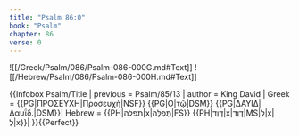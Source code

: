 ```yaml
---
title: "Psalm 86:0"
book: "Psalm"
chapter: 86
verse: 0
---
```

![[/Greek/Psalm/086/Psalm-086-000G.md#Text]]
![[/Hebrew/Psalm/086/Psalm-086-000H.md#Text]]

{{Infobox Psalm/Title |
  previous = Psalm/85/13 |
  author = King David |
  Greek = {{PG|ΠΡΟΣΕΥΧΗ|Προσευχὴ|NSF}} {{PG|Ο|τῷ|DSM}} {{PG|ΔΑΥΙΔ|Δαυΐδ.|DSM}}|
  Hebrew = {{PH|תפלה|x|תְּפִלָּה|FS}} {{PH|דָּוִד|x|דָוִד|MS|לְ|x|לְ|x}}|
}}{{Perfect}}
